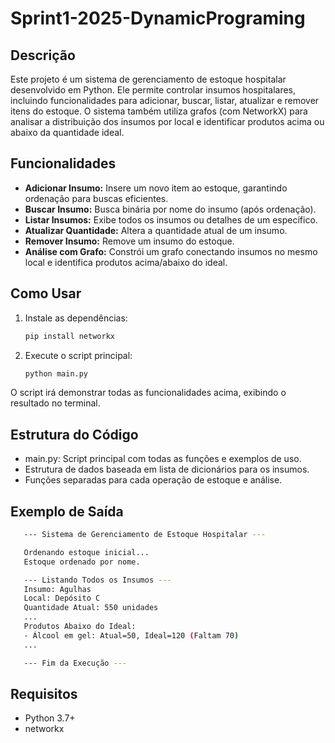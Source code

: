 # Sprint1-2025-DynamicPrograming

## Descrição

Este projeto é um sistema de gerenciamento de estoque hospitalar desenvolvido em Python. Ele permite controlar insumos hospitalares, incluindo funcionalidades para adicionar, buscar, listar, atualizar e remover itens do estoque. O sistema também utiliza grafos (com NetworkX) para analisar a distribuição dos insumos por local e identificar produtos acima ou abaixo da quantidade ideal.

## Funcionalidades

- **Adicionar Insumo:** Insere um novo item ao estoque, garantindo ordenação para buscas eficientes.
- **Buscar Insumo:** Busca binária por nome do insumo (após ordenação).
- **Listar Insumos:** Exibe todos os insumos ou detalhes de um específico.
- **Atualizar Quantidade:** Altera a quantidade atual de um insumo.
- **Remover Insumo:** Remove um insumo do estoque.
- **Análise com Grafo:** Constrói um grafo conectando insumos no mesmo local e identifica produtos acima/abaixo do ideal.

## Como Usar

1. Instale as dependências:
   ```sh
   pip install networkx
   ```
2. Execute o script principal:
    ```sh
    python main.py
    ```
O script irá demonstrar todas as funcionalidades acima, exibindo o resultado no terminal.

## Estrutura do Código
- main.py: Script principal com todas as funções e exemplos de uso.
- Estrutura de dados baseada em lista de dicionários para os insumos.
- Funções separadas para cada operação de estoque e análise.

## Exemplo de Saída
 ```sh
    --- Sistema de Gerenciamento de Estoque Hospitalar ---

    Ordenando estoque inicial...
    Estoque ordenado por nome.

    --- Listando Todos os Insumos ---
    Insumo: Agulhas
    Local: Depósito C
    Quantidade Atual: 550 unidades
    ...
    Produtos Abaixo do Ideal:
    - Álcool em gel: Atual=50, Ideal=120 (Faltam 70)
    ...

    --- Fim da Execução ---
 ```
## Requisitos
- Python 3.7+
- networkx